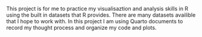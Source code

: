 This project is for me to practice my visualisaztion and analysis skills in R
using the built in datasets that R provides. There are many datasets availible 
that I hope to work with. In this project I am using Quarto documents to record
my thought process and organize my code and plots. 
